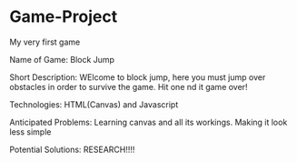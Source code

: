 # Game-Project

My very first game

Name of Game: Block Jump

Short Description: WElcome to block jump, here you must jump over obstacles in order to survive the game. Hit one nd it game over!

Technologies: HTML(Canvas) and Javascript

Anticipated Problems: Learning canvas and all its workings. Making it look less simple

Potential Solutions: RESEARCH!!!!
